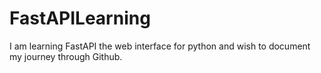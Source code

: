 # FastAPILearning
I am learning FastAPI the web interface for python and wish to document my journey through Github.
